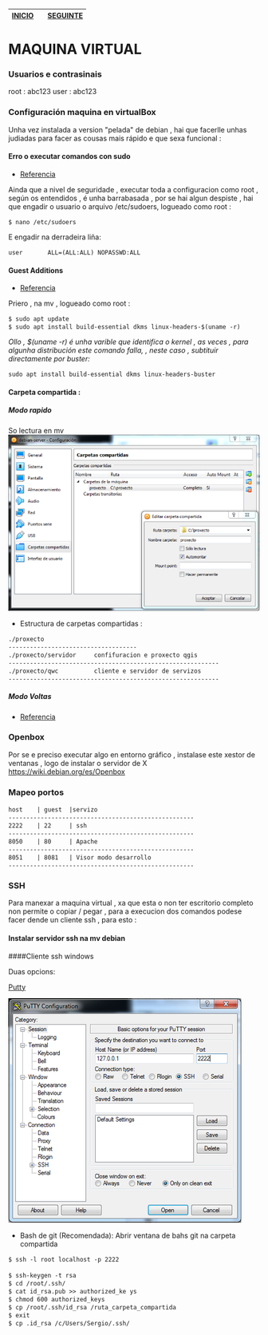 | [INICIO](../README.md)|          | [SEGUINTE](./02_APACHE)  |
| ------------- |:-------------:| -----:|

# MAQUINA VIRTUAL

### Usuarios e contrasinais
root : abc123
user : abc123
### Configuración maquina en virtualBox
Unha vez instalada a version "pelada" de debian , hai que facerlle unhas judiadas para facer as cousas mais rápido e que sexa funcional :
#### Erro o executar comandos con sudo
- [Referencia](https://devconnected.com/how-to-add-a-user-to-sudoers-on-debian-10-buster/)

Ainda que a nivel de seguridade , executar toda a configuracion como root , según os entendidos , é unha barrabasada , por se hai algun despiste , hai que engadir o usuario o arquivo /etc/sudoers, logueado como root :
~~~
$ nano /etc/sudoers
~~~
E engadir na derradeira liña:
~~~
user       ALL=(ALL:ALL) NOPASSWD:ALL
~~~

#### Guest Additions
- [Referencia](https://linuxize.com/post/how-to-install-virtualbox-guest-additions-on-debian-10/)

Priero , na mv , logueado como root :
~~~
$ sudo apt update
$ sudo apt install build-essential dkms linux-headers-$(uname -r)
~~~
*Ollo , $(uname -r) é unha varible que identifica o kernel , as veces , para algunha distribución este comando falla, , neste caso , subtituir directamente por buster:*
~~~
sudo apt install build-essential dkms linux-headers-buster
~~~

#### Carpeta compartida :
##### Modo rapido 
So lectura en mv 
![Servir carpeta compartida](./arquivos/12_carpeta_compartida.PNG)
- Estructura de carpetas compartidas : 

~~~
./proxecto
------------------------------------
./proxecto/servidor     confifuracion e proxecto qgis
-----------------------------------------------------------
./proxecto/qwc          cliente e servidor de servizos
-----------------------------------------------------------
~~~
##### Modo Voltas
- [Referencia](https://www.zeppelinux.es/montar-carpetas-compartidas-por-virtualbox-en-linux/)




### Openbox
Por se e preciso executar algo en entorno gráfico , instalase este xestor de ventanas , logo de instalar o servidor de X
https://wiki.debian.org/es/Openbox
### Mapeo portos
~~~
host    | guest  |servizo 
----------------------------------------------------
2222    | 22     | ssh
----------------------------------------------------
8050    | 80     | Apache 
----------------------------------------------------
8051    | 8081   | Visor modo desarrollo
----------------------------------------------------
~~~ 
### SSH
Para manexar a maquina virtual , xa que esta o non ter escritorio completo non permite o copiar / pegar , para a execucion dos comandos podese facer dende un cliente ssh , para esto :
#### Instalar servidor ssh na mv debian
####Cliente ssh windows

Duas opcions:

[Putty](https://www.chiark.greenend.org.uk/~sgtatham/putty/latest.html)

![Acceso a ssh](./arquivos/14_putty.PNG)

- Bash de git (Recomendada):
Abrir ventana de bahs git na carpeta compartida

~~~
$ ssh -l root localhost -p 2222

$ ssh-keygen -t rsa
$ cd /root/.ssh/
$ cat id_rsa.pub >> authorized_ke ys
$ chmod 600 authorized_keys
$ cp /root/.ssh/id_rsa /ruta_carpeta_compartida
$ exit
$ cp .id_rsa /c/Users/Sergio/.ssh/
~~~
